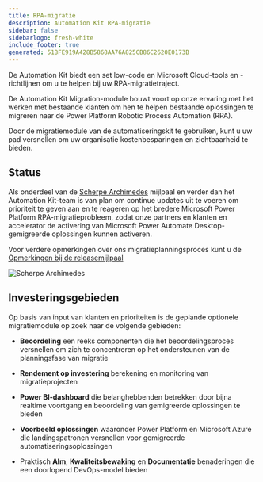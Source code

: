 ```yaml
---
title: RPA-migratie
description: Automation Kit RPA-migratie
sidebar: false
sidebarlogo: fresh-white
include_footer: true
generated: 51BFE919A428B5868AA76A825CB86C2620E0173B
---
```


De Automation Kit biedt een set low-code en Microsoft Cloud-tools en -richtlijnen om u te helpen bij uw RPA-migratietraject.

De Automation Kit Migration-module bouwt voort op onze ervaring met het werken met bestaande klanten om hen te helpen bestaande oplossingen te migreren naar de Power Platform Robotic Process Automation (RPA).

Door de migratiemodule van de automatiseringskit te gebruiken, kunt u uw pad versnellen om uw organisatie kostenbesparingen en zichtbaarheid te bieden.

## Status

Als onderdeel van de [Scherpe Archimedes](/nl/releases/november-2022) mijlpaal en verder dan het Automation Kit-team is van plan om continue updates uit te voeren om prioriteit te geven aan en te reageren op het bredere Microsoft Power Platform RPA-migratieprobleem, zodat onze partners en klanten en accelerator de activering van Microsoft Power Automate Desktop-gemigreerde oplossingen kunnen activeren.

Voor verdere opmerkingen over ons migratieplanningsproces kunt u de [Opmerkingen bij de releasemijlpaal](/nl/releases/milestones)

![Scherpe Archimedes](/images/sharp-archimedies.png)

## Investeringsgebieden

Op basis van input van klanten en prioriteiten is de geplande optionele migratiemodule op zoek naar de volgende gebieden:

- **Beoordeling** een reeks componenten die het beoordelingsproces versnellen om zich te concentreren op het ondersteunen van de planningsfase van migratie

- **Rendement op investering** berekening en monitoring van migratieprojecten

- **Power BI-dashboard** die belanghebbenden betrekken door bijna realtime voortgang en beoordeling van gemigreerde oplossingen te bieden

- **Voorbeeld oplossingen** waaronder Power Platform en Microsoft Azure die landingspatronen versnellen voor gemigreerde automatiseringsoplossingen

- Praktisch **Alm**, **Kwaliteitsbewaking** en **Documentatie** benaderingen die een doorlopend DevOps-model bieden
